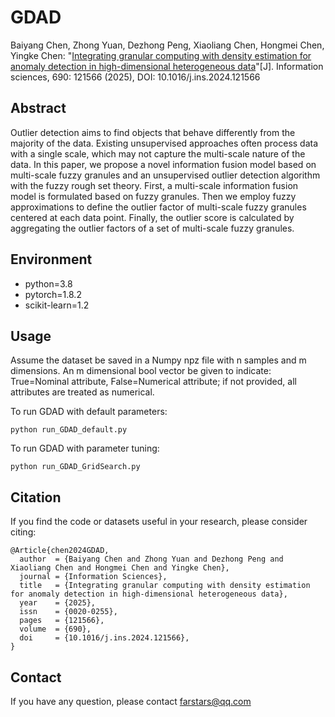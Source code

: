 # GDAD
Baiyang Chen, Zhong Yuan, Dezhong Peng, Xiaoliang Chen, Hongmei Chen, Yingke Chen: "[Integrating granular computing with density estimation for anomaly detection in high-dimensional heterogeneous data](https://www.sciencedirect.com/science/article/pii/S0020025524014804)"[J]. Information sciences, 690: 121566 (2025), DOI: 10.1016/j.ins.2024.121566

## Abstract
Outlier detection aims to find objects that behave differently from the majority of the data. Existing unsupervised approaches often process data with a single scale, which may not capture the multi-scale nature of the data. In this paper, we propose a novel information fusion model based on multi-scale fuzzy granules and an unsupervised outlier detection algorithm with the fuzzy rough set theory. First, a multi-scale information fusion model is formulated based on fuzzy granules. Then we employ fuzzy approximations to define the outlier factor of multi-scale fuzzy granules centered at each data point. Finally, the outlier score is calculated by aggregating the outlier factors of a set of multi-scale fuzzy granules.

## Environment
* python=3.8
* pytorch=1.8.2
* scikit-learn=1.2

## Usage
Assume the dataset be saved in a Numpy npz file with n samples and m dimensions. An m dimensional bool vector be given to indicate: True=Nominal attribute, False=Numerical attribute; if not provided, all attributes are treated as numerical.

To run GDAD with default parameters:
```
python run_GDAD_default.py
```
To run GDAD with parameter tuning:
```
python run_GDAD_GridSearch.py
```


## Citation
If you find the code or datasets useful in your research, please consider citing:
```
@Article{chen2024GDAD,
  author  = {Baiyang Chen and Zhong Yuan and Dezhong Peng and Xiaoliang Chen and Hongmei Chen and Yingke Chen},
  journal = {Information Sciences},
  title   = {Integrating granular computing with density estimation for anomaly detection in high-dimensional heterogeneous data},
  year    = {2025},
  issn    = {0020-0255},
  pages   = {121566},
  volume  = {690},
  doi     = {10.1016/j.ins.2024.121566},
}
```

## Contact
If you have any question, please contact farstars@qq.com